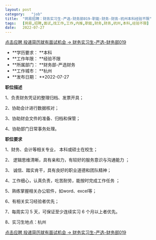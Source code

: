 ```yaml
---
layout:	post
category:	"job"
title:	"网易招聘：财务实习生-严选-财务部019-职能-财务-财务-杭州本科经验不限"
tags:	[网易,招聘,面试,找工作,工作,内推,职能,财务,财务,杭州,本科,经验不限]
date:	2022-07-27
---
```


[点击应聘 投递简历就有面试机会 ->  财务实习生-严选-财务部019](http://mobile.bole.netease.com/bole/boleDetail?id=40901&employeeId=346f03c3cda5f04c&key=all)



- **学历要求： **本科
- **工作年限： **经验不限
- **所属部门： **财务部-严选财务
- **工作城市： **杭州
- **发布日期： **2022-07-27



**职位描述**

1、负责财务凭证的整理归档、发票开具；

2、协助会计进行数据核对；

3、协助财会文件的准备、归档和保管；

4、协助部门日常事务处理。



**职位要求**

1、财务、会计等相关专业， 本科或硕士在校生；

2、 逻辑思维清晰，具有亲和力，有较好的服务意识与沟通能力 ；

3、 诚信、踏实肯干，具有良好的职业道德和团队精神；

4、工作细心，认真负责，吃苦耐劳，能按时完成工作任务 ；

5、熟练掌握相关办公软件，如word、excel等；

6、有相关实习经验者优先；

7、每周实习 5 天，可保证至少连续实习 6 个月以上者优先。

8、实习生地点：杭州



[点击应聘 投递简历就有面试机会 ->  财务实习生-严选-财务部019](http://mobile.bole.netease.com/bole/boleDetail?id=40901&employeeId=346f03c3cda5f04c&key=all)